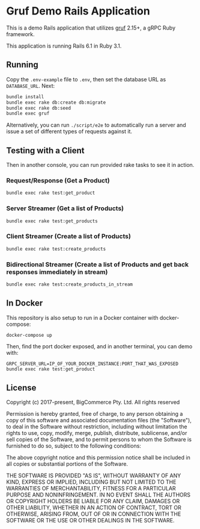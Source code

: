 # Gruf Demo Rails Application

This is a demo Rails application that utilizes [gruf](https://github.com/bigcommerce/gruf) 2.15+, a gRPC Ruby framework.

This application is running Rails 6.1 in Ruby 3.1.

## Running

Copy the `.env-example` file to `.env`, then set the database URL as `DATABASE_URL`. Next:

```bash
bundle install
bundle exec rake db:create db:migrate
bundle exec rake db:seed
bundle exec gruf
```

Alternatively, you can run `./script/e2e` to automatically run a server and issue a set of different types
of requests against it.

## Testing with a Client

Then in another console, you can run provided rake tasks to see it in action.

### Request/Response (Get a Product)

```bash
bundle exec rake test:get_product
```

### Server Streamer (Get a list of Products)

```bash
bundle exec rake test:get_products
```

### Client Streamer (Create a list of Products)

```bash
bundle exec rake test:create_products
```

### Bidirectional Streamer (Create a list of Products and get back responses immediately in stream)

```bash
bundle exec rake test:create_products_in_stream
```

## In Docker

This repository is also setup to run in a Docker container with docker-compose:

```bash
docker-compose up
```

Then, find the port docker exposed, and in another terminal, you can demo with:

```
GRPC_SERVER_URL=IP_OF_YOUR_DOCKER_INSTANCE:PORT_THAT_WAS_EXPOSED bundle exec rake test:get_product
```

## License

Copyright (c) 2017-present, BigCommerce Pty. Ltd. All rights reserved

Permission is hereby granted, free of charge, to any person obtaining a copy of this software and associated
documentation files (the "Software"), to deal in the Software without restriction, including without limitation the
rights to use, copy, modify, merge, publish, distribute, sublicense, and/or sell copies of the Software, and to permit
persons to whom the Software is furnished to do so, subject to the following conditions:

The above copyright notice and this permission notice shall be included in all copies or substantial portions of the
Software.

THE SOFTWARE IS PROVIDED "AS IS", WITHOUT WARRANTY OF ANY KIND, EXPRESS OR IMPLIED, INCLUDING BUT NOT LIMITED TO THE
WARRANTIES OF MERCHANTABILITY, FITNESS FOR A PARTICULAR PURPOSE AND NONINFRINGEMENT. IN NO EVENT SHALL THE AUTHORS OR
COPYRIGHT HOLDERS BE LIABLE FOR ANY CLAIM, DAMAGES OR OTHER LIABILITY, WHETHER IN AN ACTION OF CONTRACT, TORT OR
OTHERWISE, ARISING FROM, OUT OF OR IN CONNECTION WITH THE SOFTWARE OR THE USE OR OTHER DEALINGS IN THE SOFTWARE.
